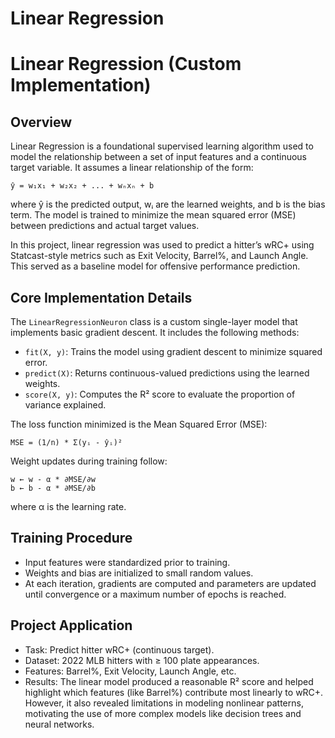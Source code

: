 # Linear Regression
# Linear Regression (Custom Implementation)

## Overview

Linear Regression is a foundational supervised learning algorithm used to model the relationship between a set of input features and a continuous target variable. It assumes a linear relationship of the form:

    ŷ = w₁x₁ + w₂x₂ + ... + wₙxₙ + b

where ŷ is the predicted output, wᵢ are the learned weights, and b is the bias term. The model is trained to minimize the mean squared error (MSE) between predictions and actual target values.

In this project, linear regression was used to predict a hitter’s wRC+ using Statcast-style metrics such as Exit Velocity, Barrel%, and Launch Angle. This served as a baseline model for offensive performance prediction.

## Core Implementation Details

The `LinearRegressionNeuron` class is a custom single-layer model that implements basic gradient descent. It includes the following methods:

- `fit(X, y)`: Trains the model using gradient descent to minimize squared error.
- `predict(X)`: Returns continuous-valued predictions using the learned weights.
- `score(X, y)`: Computes the R² score to evaluate the proportion of variance explained.

The loss function minimized is the Mean Squared Error (MSE):

    MSE = (1/n) * Σ(yᵢ - ŷᵢ)²

Weight updates during training follow:

    w ← w - α * ∂MSE/∂w
    b ← b - α * ∂MSE/∂b

where α is the learning rate.

## Training Procedure

- Input features were standardized prior to training.
- Weights and bias are initialized to small random values.
- At each iteration, gradients are computed and parameters are updated until convergence or a maximum number of epochs is reached.

## Project Application

- Task: Predict hitter wRC+ (continuous target).
- Dataset: 2022 MLB hitters with ≥ 100 plate appearances.
- Features: Barrel%, Exit Velocity, Launch Angle, etc.
- Results: The linear model produced a reasonable R² score and helped highlight which features (like Barrel%) contribute most linearly to wRC+. However, it also revealed limitations in modeling nonlinear patterns, motivating the use of more complex models like decision trees and neural networks.